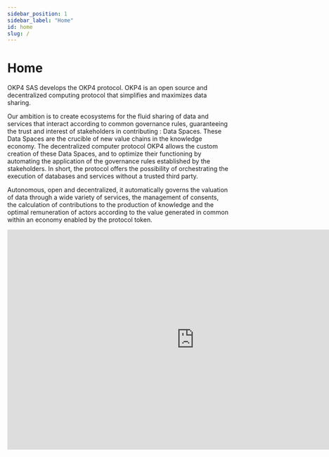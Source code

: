 ```yaml
---
sidebar_position: 1
sidebar_label: "Home"
id: home
slug: /
---
```


# Home

OKP4 SAS develops the OKP4 protocol. OKP4 is an open source and decentralized computing protocol that simplifies and maximizes data sharing.

Our ambition is to create ecosystems for the fluid sharing of data and services that interact according to common governance rules, guaranteeing the trust and interest of stakeholders in contributing : Data Spaces. These Data Spaces are the crucible of new value chains in the knowledge economy.
The decentralized computer protocol OKP4 allows the custom creation of these Data Spaces, and to optimize their functioning by automating the application of the governance rules established by the stakeholders. In short, the protocol offers the possibility of orchestrating the execution of databases and services without a trusted third party.

Autonomous, open and decentralized, it automatically governs the valuation of data through a wide variety of services, the management of consents, the calculation of contributions to the production of knowledge and the optimal remuneration of actors according to the value generated in common within an economy enabled by the protocol token.

<!-- <video src="/video/okp4-intro.mp4" controls="controls" class="homepage__video" autoplay > </video> -->

<iframe width="850" height="500" src="https://www.youtube.com/embed/YQOafk1NQdI" title="OKP4 video" frameborder="0" allow="accelerometer; autoplay; clipboard-write; encrypted-media; gyroscope; picture-in-picture; web-share" allowfullscreen></iframe>
